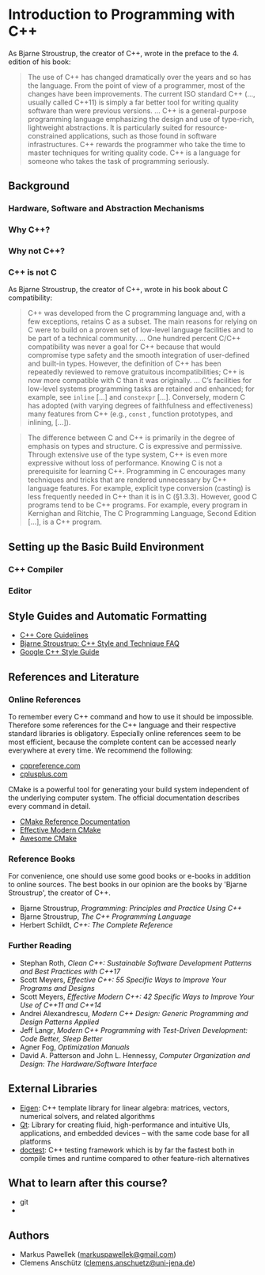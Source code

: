 # Introduction to Programming with C++

As Bjarne Stroustrup, the creator of C++, wrote in the preface to the 4. edition of his book:
>The use of C++ has changed dramatically over the years and so has the language.
>From the point of view of a programmer, most of the changes have been improvements.
>The current ISO standard C++ (..., usually called C++11) is simply a far better tool for writing quality software than were previous versions.
>...
>C++ is a general-purpose programming language emphasizing the design and use of type-rich, lightweight abstractions.
>It is particularly suited for resource-constrained applications, such as those found in software infrastructures.
>C++ rewards the programmer who take the time to master techniques for writing quality code.
>C++ is a language for someone who takes the task of programming seriously.

## Background
### Hardware, Software and Abstraction Mechanisms
### Why C++?
### Why not C++?
### C++ is not C
As Bjarne Stroustrup, the creator of C++, wrote in his book about C compatibility:

>C++ was developed from the C programming language and, with a few exceptions, retains C as a subset.
>The main reasons for relying on C were to build on a proven set of low-level language facilities and to be part of a technical community.
>...
>One hundred percent C/C++ compatibility was never a goal for C++ because that would compromise type safety and the smooth integration of user-defined and built-in types.
>However, the definition of C++ has been repeatedly reviewed to remove gratuitous incompatibilities; C++ is now more compatible with C than it was originally.
>...
>C’s facilities for low-level systems programming tasks are retained and enhanced; for example, see `inline` [...] and `constexpr` [...].
>Conversely, modern C has adopted (with varying degrees of faithfulness and effectiveness) many features from C++ (e.g., `const` , function prototypes, and inlining, [...]).

>The difference between C and C++ is primarily in the degree of emphasis on types and structure.
>C is expressive and permissive.
>Through extensive use of the type system, C++ is even more expressive without loss of performance.
>Knowing C is not a prerequisite for learning C++.
>Programming in C encourages many techniques and tricks that are rendered unnecessary by C++ language features.
>For example, explicit type conversion (casting) is less frequently needed in C++ than it is in C (§1.3.3).
>However, good C programs tend to be C++ programs.
>For example, every program in Kernighan and Ritchie, The
C Programming Language, Second Edition [...], is a C++ program.


## Setting up the Basic Build Environment
### C++ Compiler
### Editor

## Style Guides and Automatic Formatting
- [C++ Core Guidelines](https://github.com/isocpp/CppCoreGuidelines/blob/master/CppCoreGuidelines.md)
- [Bjarne Stroustrup: C++ Style and Technique FAQ](http://www.stroustrup.com/bs_faq2.html)
- [Google C++ Style Guide](https://google.github.io/styleguide/cppguide.html)

## References and Literature
### Online References
To remember every C++ command and how to use it should be impossible.
Therefore some references for the C++ language and their respective standard libraries is obligatory.
Especially online references seem to be most efficient, because the complete content can be accessed nearly everywhere at every time.
We recommend the following:
- [cppreference.com](https://en.cppreference.com/w/)
- [cplusplus.com](http://www.cplusplus.com/)

CMake is a powerful tool for generating your build system independent of the underlying computer system.
The official documentation describes every command in detail.
- [CMake Reference Documentation](https://cmake.org/documentation/)
- [Effective Modern CMake](https://gist.github.com/mbinna/c61dbb39bca0e4fb7d1f73b0d66a4fd1)
- [Awesome CMake](https://github.com/onqtam/awesome-cmake)

### Reference Books
For convenience, one should use some good books or e-books in addition to online sources.
The best books in our opinion are the books by 'Bjarne Stroustrup', the creator of C++.
- Bjarne Stroustrup, *Programming: Principles and Practice Using C++*
- Bjarne Stroustrup, *The C++ Programming Language*
- Herbert Schildt, *C++: The Complete Reference*

### Further Reading
- Stephan Roth, *Clean C++: Sustainable Software Development Patterns and Best Practices with C++17*
- Scott Meyers, *Effective C++: 55 Specific Ways to Improve Your Programs and Designs*
- Scott Meyers, *Effective Modern C++: 42 Specific Ways to Improve Your Use of C++11 and C++14*
- Andrei Alexandrescu, *Modern C++ Design: Generic Programming and Design Patterns Applied*
- Jeff Langr, *Modern C++ Programming with Test-Driven Development: Code Better, Sleep Better*
- Agner Fog, *Optimization Manuals*
- David A. Patterson and John L. Hennessy, *Computer Organization and Design: The Hardware/Software Interface*

## External Libraries
- [Eigen](http://eigen.tuxfamily.org/index.php?title=Main_Page): C++ template library for linear algebra: matrices, vectors, numerical solvers, and related algorithms
- [Qt](https://www.qt.io/): Library for creating fluid, high-performance and intuitive UIs, applications, and embedded devices – with the same code base for all platforms
- [doctest](https://github.com/onqtam/doctest): C++ testing framework which is by far the fastest both in compile times and runtime compared to other feature-rich alternatives

## What to learn after this course?
- git
- 

## Authors
- Markus Pawellek (markuspawellek@gmail.com)
- Clemens Anschütz (clemens.anschuetz@uni-jena.de)
